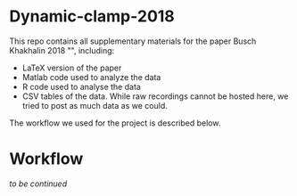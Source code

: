 Dynamic-clamp-2018
==================

This repo contains all supplementary materials for the paper Busch Khakhalin 2018 "", including:

* LaTeX version of the paper
* Matlab code used to analyze the data
* R code used to analyse the data
* CSV tables of the data. While raw recordings cannot be hosted here, we tried to post as much data as we could.

The workflow we used for the project is described below.

# Workflow

_to be continued_